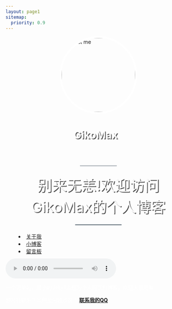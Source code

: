 ```yaml
---
layout: page1
sitemap:
  priority: 0.9
---
```

<div class="taper-line"></div>
<div style="height:200px;width:200px;border-radius:50%;border: 5px solid white;margin-right: auto; margin-left: auto"><img src="https://i.loli.net/2020/07/10/tW2fu3hFmGZVgJQ.jpg" alt="about me" class="blog-entry-img" style="height:200px;border-radius:50%;margin-right: auto; margin-left: auto"></div> 

<div style=" color:white;width: 135px;height:100px;margin-right: auto; margin-left: auto;text-shadow:2px 2px #151515c2 "><h1>GikoMax</h1></div>
<div style="border-top: 1px solid #586672;width:20%;height: 1px;margin-right: auto;margin-left: auto; "></div>
<div style="color:white; text-align: center;font-size: 40px;margin: 20px;text-shadow:2px 2px #151515c2">别来无恙!欢迎访问GikoMax的个人博客</div>

 <div style="border-bottom: 2px solid #586672;width:25%;height: 1px;margin-right: auto;margin-left: auto; "></div>
 <div class="midden_1" style="width: 450px;height: 50px;margin: 20px auto 20px auto"><ul class="menu">
      <li><a href="{{ '/resume' | prepend: site.baseurl }}" style="border-radius: 25px;padding:5px;">关于我</a></li>
      <li><a href="{{ '/blog' | prepend: site.baseurl }}" style="border-radius: 25px;padding:5px;">小博客</a></li>
      <li><a href="{{ '/message' | prepend: site.baseurl }}" style="border-radius: 25px;padding:5px;">留言板</a></li>
      </ul>
      </div>
<div class="kong"></div>
<div class="kong"></div>
<div class="ii">
<a href="https://github.com/GikoMax/GikoMax.github.io"><i class="fa fa-github" style="font-size:36px"></i></a>
<a href="tencent://message/?uin=824356334&Site=Sambow&Menu=yes"><i class="fa fa-qq" style="font-size:36px"></i></a>
<a href=""><i class="fa fa-weixin" style="font-size:36px"></i></a>
<a href="https://weibo.com/u/6100962481"><i class="fa fa-weibo" style="font-size:36px"></i></a>

<div style="text-align:center;">
</div>
</div>
<audio src="./MP3/bgm.mp3" autoplay loop controls></audio>
<div id="describe-text" style="color:#fff">
	<p>一个简单的，最小的Jekyll主题为个人网页和博客，欢迎大家观看</p>
	<p>想和我联系？当然没问题点这！ <strong style="color: #55aaa9"> <a href="tencent://message/?uin=824356334&Site=Sambow&Menu=yes"> 联系我的QQ</a> </strong></p>
</div>
